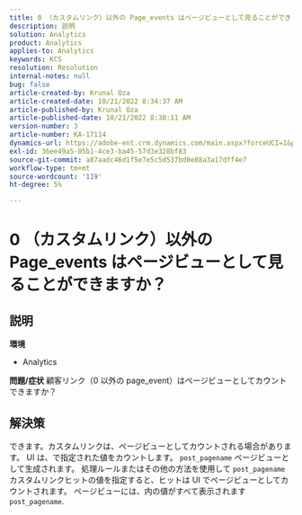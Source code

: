 ```yaml
---
title: 0 （カスタムリンク）以外の Page_events はページビューとして見ることができますか？
description: 説明
solution: Analytics
product: Analytics
applies-to: Analytics
keywords: KCS
resolution: Resolution
internal-notes: null
bug: false
article-created-by: Krunal Oza
article-created-date: 10/21/2022 8:34:37 AM
article-published-by: Krunal Oza
article-published-date: 10/21/2022 8:38:11 AM
version-number: 3
article-number: KA-17114
dynamics-url: https://adobe-ent.crm.dynamics.com/main.aspx?forceUCI=1&pagetype=entityrecord&etn=knowledgearticle&id=e0d0b62f-1b51-ed11-bba2-0022480867fb
exl-id: 36ee49a5-05b1-4ce3-ba45-57d3e328bf83
source-git-commit: a87aadc46d1f5e7e5c5d537bd0e88a3a17dff4e7
workflow-type: tm+mt
source-wordcount: '119'
ht-degree: 5%

---
```


# 0 （カスタムリンク）以外の Page_events はページビューとして見ることができますか？

## 説明

<b>環境</b>
- Analytics



<b>問題/症状</b>
顧客リンク（0 以外の page_event）はページビューとしてカウントできますか？


## 解決策


できます。カスタムリンクは、ページビューとしてカウントされる場合があります。 UI は、で指定された値をカウントします。 `post_pagename` ページビューとして生成されます。 処理ルールまたはその他の方法を使用して `post_pagename` カスタムリンクヒットの値を指定すると、ヒットは UI でページビューとしてカウントされます。 ページビューには、内の値がすべて表示されます `post_pagename`.
